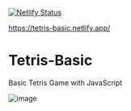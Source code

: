 [![Netlify Status](https://api.netlify.com/api/v1/badges/59ab552c-665f-47e1-ba12-0990b8dfe715/deploy-status)](https://app.netlify.com/sites/peaceful-douhua-766d5c/deploys)

https://tetris-basic.netlify.app/

# Tetris-Basic
Basic Tetris Game with JavaScript

![image](https://user-images.githubusercontent.com/74496368/207422771-7ba9a95e-816e-4b80-8e7b-604ce370d2b8.png)
